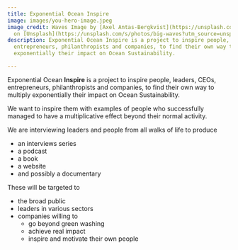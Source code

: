 ```yaml
---
title: Exponential Ocean Inspire
image: images/you-hero-image.jpeg
image_credit: Waves Image by [Axel Antas-Bergkvist](https://unsplash.com/@aabergkvist?utm_source=unsplash&utm_medium=referral&utm_content=creditCopyText)
  on [Unsplash](https://unsplash.com/s/photos/big-waves?utm_source=unsplash&utm_medium=referral&utm_content=creditCopyText)
description: Exponential Ocean Inspire is a project to inspire people, leaders, CEOs,
  entrepreneurs, philanthropists and companies, to find their own way to multiply
  exponentially their impact on Ocean Sustainability.

---
```

Exponential Ocean **Inspire** is a project to inspire people, leaders, CEOs, entrepreneurs, philanthropists and companies, to find their own way to multiply exponentially their impact on Ocean Sustainability.

We want to inspire them with examples of people who successfully managed to have a multiplicative effect beyond their normal activity.

We are interviewing leaders and people from all walks of life to produce

* an interviews series
* a podcast
* a book
* a website
* and possibly a documentary

These will be targeted to 

* the broad public
* leaders in various sectors
* companies willing to
  * go beyond green washing
  * achieve real impact
  * inspire and motivate their own people